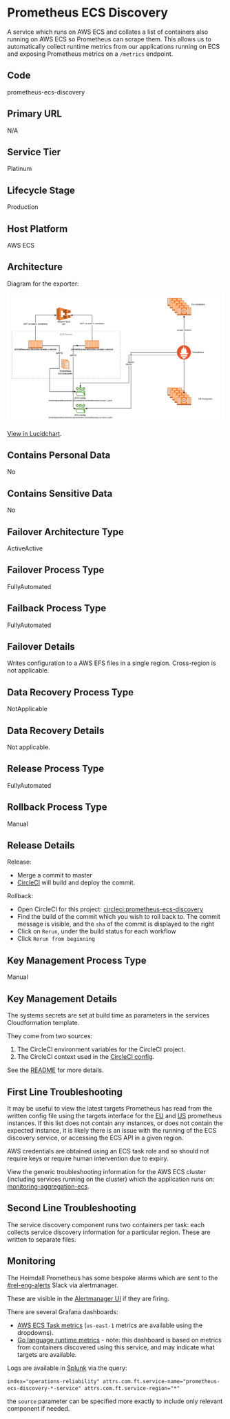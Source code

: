 <!--
    Written in the format prescribed by https://github.com/Financial-Times/runbook.md.
    Any future edits should abide by this format.
-->
# Prometheus ECS Discovery

A service which runs on AWS ECS and collates a list of containers also running on AWS ECS so Prometheus can scrape them.
This allows us to automatically collect runtime metrics from our applications running on ECS and exposing Prometheus metrics on a `/metrics` endpoint.

## Code

prometheus-ecs-discovery

## Primary URL

N/A

## Service Tier

Platinum

## Lifecycle Stage

Production

## Host Platform

AWS ECS

## Architecture

Diagram for the exporter:

![prometheus-ecs-discovery-architecture](./architecture/prometheus-ecs-discovery-architecture.png)

[View in Lucidchart](https://www.lucidchart.com/invitations/accept/3ef3819f-ff35-4f3f-a393-eecd21ea0d15).

## Contains Personal Data

No

## Contains Sensitive Data

No

## Failover Architecture Type

ActiveActive

## Failover Process Type

FullyAutomated

## Failback Process Type

FullyAutomated

## Failover Details

Writes configuration to a AWS EFS files in a single region. Cross-region is not applicable.

## Data Recovery Process Type

NotApplicable

## Data Recovery Details

Not applicable.

## Release Process Type

FullyAutomated

## Rollback Process Type

Manual

## Release Details

Release:

*   Merge a commit to master
*   [CircleCI](https://circleci.com/gh/Financial-Times/workflows/prometheus-ecs-discovery) will build and deploy the commit.

Rollback:

*   Open CircleCI for this project: [circleci:prometheus-ecs-discovery](https://circleci.com/gh/Financial-Times/workflows/prometheus-ecs-discovery)
*   Find the build of the commit which you wish to roll back to. The commit message is visible, and the `sha` of the commit is displayed to the right
*   Click on `Rerun`, under the build status for each workflow
*   Click `Rerun from beginning`

## Key Management Process Type

Manual

## Key Management Details

The systems secrets are set at build time as parameters in the services Cloudformation template.

They come from two sources:

1.  The CircleCI environment variables for the CircleCI project.
2.  The CircleCI context used in the [CircleCI config](https://github.com/Financial-Times/prometheus-ecs-discovery/blob/master/.circleci/config.yml).

See the [README](https://github.com/Financial-Times/prometheus-ecs-discovery#prometheus-amazon-ecs-discovery) for more details.

## First Line Troubleshooting

It may be useful to view the latest targets Prometheus has read from the written config file using the targets interface for the [EU](https://prometheus-eu-west-1.in.ft.com/targets#job-application) and [US](https://prometheus-us-east-1.in.ft.com/targets#job-application) prometheus instances. If this list does not contain any instances, or does not contain the expected instance, it is likely there is an issue with the running of the ECS discovery service, or accessing the ECS API in a given region.

AWS credentials are obtained using an ECS task role and so should not require keys or require human intervention due to expiry.

View the generic troubleshooting information for the AWS ECS cluster (including services running on the cluster) which the application runs on: [monitoring-aggregation-ecs](https://github.com/Financial-Times/monitoring-aggregation-ecs/blob/master/documentation/RUNBOOK.md).

## Second Line Troubleshooting

The service discovery component runs two containers per task: each collects service discovery information for a particular region. These are written to separate files.

## Monitoring

The Heimdall Prometheus has some bespoke alarms which are sent to the [#rel-eng-alerts](https://financialtimes.slack.com/messages/C8QL0GY9J) Slack via alertmanager.

These are visible in the [Alertmanager UI](https://alertmanager.in.ft.com/) if they are firing.

There are several Grafana dashboards:

*   [AWS ECS Task metrics](http://grafana.ft.com/d/YCsaeAFiz/aws-ecs-operations-and-reliability?orgId=1&var-region=eu-west-1&var-cluster=mon-agg-ecs&var-service=mon-agg-ecs-service-prometheus-ecs-discovery-Service-1OY1CGBRU4NXW) (`us-east-1` metrics are available using the dropdowns).
*   [Go language runtime metrics](http://grafana.ft.com/d/c0mUzOcmz/go-processes?orgId=1&var-system=prometheus-ecs-discovery-exporter&var-cluster_name=All&var-container=prometheus-ecs-discovery-exporter-service&var-task_revision=All&var-instance=All&var-interval=10m) - note: this dashboard is based on metrics from containers discovered using this service, and may indicate what targets are available.

Logs are available in [Splunk](https://financialtimes.splunkcloud.com/en-GB/app/search/search?q=search%20index%3D%22operations-reliability%22%20attrs.com.ft.service-name%3D%22prometheus-ecs-discovery*%22%20attrs.com.ft.service-region%3D%22*%22&display.page.search.mode=verbose&dispatch.sample_ratio=1&earliest=-1h&latest=now) via the query:

```splunk
index="operations-reliability" attrs.com.ft.service-name="prometheus-ecs-discovery-*-service" attrs.com.ft.service-region="*"
```

the `source` parameter can be specified more exactly to include only relevant component if needed.